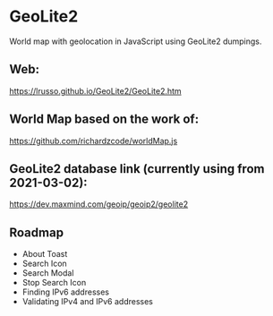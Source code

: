 # GeoLite2

World map with geolocation in JavaScript using GeoLite2 dumpings.

## Web:

https://lrusso.github.io/GeoLite2/GeoLite2.htm

## World Map based on the work of:

https://github.com/richardzcode/worldMap.js

## GeoLite2 database link (currently using from 2021-03-02):

https://dev.maxmind.com/geoip/geoip2/geolite2

## Roadmap

* About Toast
* Search Icon
* Search Modal
* Stop Search Icon
* Finding IPv6 addresses
* Validating IPv4 and IPv6 addresses

